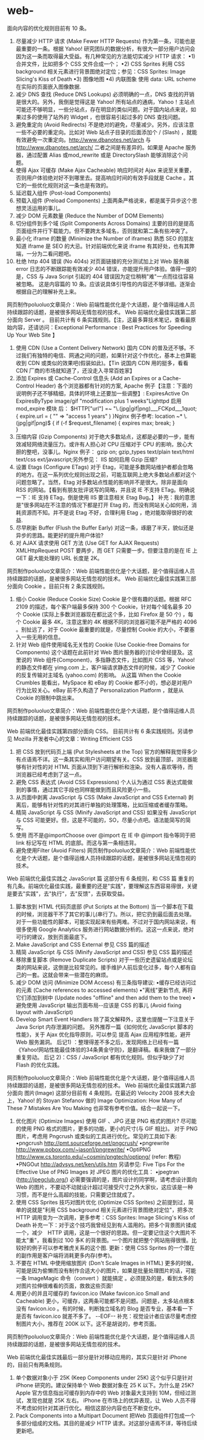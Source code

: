 # web-
面向内容的优化规则目前有 10 条。
1. 尽量减少 HTTP 请求 (Make Fewer HTTP Requests) 
作为第一条，可能也是最重要的一条。根据 Yahoo! 研究团队的数据分析，有很大一部分用户访问会因为这一条而取得最大受益。有几种常见的方法能切实减少 HTTP 请求：
•1) 合并文件，比如把多个 CSS 文件合成一个； 
•2) CSS Sprites 利用 CSS background 相关元素进行背景图绝对定位；参见：CSS Sprites: Image Slicing's Kiss of Death 
•3) 图像地图 
•4) 内联图象 使用 data: URL scheme 在实际的页面嵌入图像数据. 
2. 减少 DNS 查找 (Reduce DNS Lookups)
    必须明确的一点，DNS 查找的开销是很大的。另外，我倒是觉得这是 Yahoo! 所有站点的通病，Yahoo！主站点可能还不够明显，一些分站点，存在明显的类似问题。对于国内站点来说，如果过多的使用了站外的 Widget ，也很容易引起过多的 DNS 查找问题。
3. 避免重定向 (Avoid Redirects)
     不是绝对的避免，尽量减少。另外，应该注意一些不必要的重定向。比如对 Web 站点子目录的后面添加个 / (Slash) ，就能有效避免一次重定向。http://www.dbanotes.net/arch 与 http://www.dbanotes.net/arch/ 二者之间是有差异的。如果是 Apache 服务器，通过配置 Alias 或mod_rewrite 或是 DirectorySlash 能够消除这个问题。
4. 使得 Ajax 可缓存 (Make Ajax Cacheable)
     响应时间对 Ajax 来说至关重要，否则用户体验绝对好不到哪里去。提高响应时间的有效手段就是 Cache 。其它的一些优化规则对这一条也是有效的。
5. 延迟载入组件 (Post-load Components)
6. 预载入组件 (Preload Components)
      上面两条严格说来，都是属于异步这个思想灵活运用的事儿。
7. 减少 DOM 元素数量 (Reduce the Number of DOM Elements)
8. 切分组件到多个域 (Split Components Across Domains)
    主要的目的是提高页面组件并行下载能力。但不要跨太多域名，否则就和第二条有些冲突了。
9. 最小化 iframe 的数量 (Minimize the Number of iframes)
      熟悉 SEO 的朋友知道 iframe 是 SEO 的大忌。针对前端优化来说 iframe 有其好处，也有其弊端，一分为二看问题吧。
10. 杜绝 http 404 错误 (No 404s)
               对页面链接的充分测试加上对 Web 服务器 error 日志的不断跟踪能有效减少 404 错误，亦能提升用户体验。值得一提的是，CSS 与 Java Script 引起的 404 错误因为定位稍稍"难"一点而往往容易被忽略。
这是内容篇的 10 条。应该说具体引导性的内容还不够详细。逐渐会根据自己的理解补充上来。

网页制作poluoluo文章简介：Web 前端性能优化是个大话题，是个值得运维人员持续跟踪的话题，是被很多网站无情忽视的技术。
Web 前端优化最佳实践第二部分面向 Server 。
目前共计有 6 条实践规则。【注，这最多算技术笔记，查看最原始内容，还请访问：Exceptional Performance : Best Practices for Speeding Up Your Web Site 】
1. 使用 CDN (Use a Content Delivery Network)
国内 CDN 的普及还不够。不过我们有独特的电信、网通之间的问题，如果针对这个作优化，基本上也算能收到 CDN 或类似的效果吧(假装如此)。【Tin 说国内 CDN 用的挺多，看看 CDN 厂商的市场就知道了，还没走入寻常百姓家】
2. 添加 Expires 或 Cache-Control 信息头 (Add an Expires or a Cache-Control Header)
各个浏览器都有针对的方案, Apache 例子【注意：下面的说明例子还不够精细，具体的环境上还要加一些调整】:
ExpiresActive On
ExpiresByType image/gif "modification plus 1 weeks"Lighttpd 启用 mod_expire 模块 后：
$HTTP["url"] =~ "\.(jpg|gif|png)___FCKpd___1quot; {
     expire.url = ( "" => "access 1 years" )
}Nginx 例子参考:
location ~* \.(jpg|gif|png)$ {
  if (-f $request_filename) {
        expires      max;
    break; 
  }        
}
3. 压缩内容 (Gzip Components)
对于绝大多数站点，这都是必要的一步，能有效减轻网络流量压力。或许有人担心对 CPU 压缩对于 CPU 的影响，放心大胆的整吧，没事儿。Nginx 例子：
gzip            on;
gzip_types      text/plain text/html text/css ext/javascript;另外参见：
IIS 如何启用 Gzip 压缩? 
4. 设置 Etags (Configure ETags)
对于 Etag，可能是多数网站维护者都会忽略的地方。在这一系列优化规则出现之前，可能互联网上绝大多数站点都对这个问题忽略了。当然，Etag 对多数站点性能的影响并不是很大。除非是面向 RSS 的网站。【看到有朋友批评说写的简略，并且说 IE 不支持 ETag。明确说一下：IE 支持 ETag，倒是使用 IIS 要注意相关 Etag Bug。】
补充：我的意思是"很多网站在不注意的情况下都是打开 Etag 的，而没有网站关心如何用，消耗资源而不知。并不是说 Etag 不好，合理利用 Etag ，绝对能取得很好的收益.
5. 尽早刷新 Buffer (Flush the Buffer Early)
对这一条，琢磨了半天，貌似还是异步的思路。能更好的提升用户体验?
6. 对 AJAX 请求使用 GET 方法 (Use GET for AJAX Requests)
XMLHttpRequest POST 要两步，而 GET 只需要一步。但要注意的是在 IE 上 GET 最大能处理的 URL 长度是 2K。

网页制作poluoluo文章简介：Web 前端性能优化是个大话题，是个值得运维人员持续跟踪的话题，是被很多网站无情忽视的技术。
Web 前端优化最佳实践第三部分面向 Cookie 。目前只有 2 条实践规则。
1. 缩小 Cookie (Reduce Cookie Size)
Cookie 是个很有趣的话题。根据 RFC 2109 的描述，每个客户端最多保持 300 个 Cookie，针对每个域名最多 20 个 Cookie (实际上多数浏览器现在都比这个多，比如 Firefox 是 50 个) ，每个 Cookie 最多 4K，注意这里的 4K 根据不同的浏览器可能不是严格的 4096 。别扯远了，对于 Cookie 最重要的就是，尽量控制 Cookie 的大小，不要塞入一些无用的信息。
2. 针对 Web 组件使用域名无关性的 Cookie (Use Cookie-free Domains for Components)
这个话题在此前针对 Web 图片服务器的讨论中曾经提及。这里说的 Web 组件(Component)，多指静态文件，比如图片 CSS 等，Yahoo! 的静态文件都在 yimg.com 上，客户端请求静态文件的时候，减少了 Cookie 的反复传输对主域名 (yahoo.com) 的影响。
从这篇 When the Cookie Crumbles 能看出，MySpace 和 eBay 的 Cookie 都不小的，想必是对用户行为比较关心。eBay 前不久构造了 Personalization Platform ，就是从 Cookie 的限制中跳出来。

网页制作poluoluo文章简介：Web 前端性能优化是个大话题，是个值得运维人员持续跟踪的话题，是被很多网站无情忽视的技术。

Web 前端优化最佳实践第四部分面向 CSS。
目前共计有 6 条实践规则。另请参见 Mozilla 开发者中心的文章：Writing Efficient CSS
1. 把 CSS 放到代码页上端 (Put Stylesheets at the Top)
官方的解释我觉得多少有点语焉不详。这一条其实和用户访问期望有关。CSS 放到最顶部，浏览器能够有针对性的对 HTML 页面从顶到下进行解析和渲染。没有人喜欢等待，而浏览器已经考虑到了这一点。
2. 避免 CSS 表达式 (Avoid CSS Expressions)
个人认为通过 CSS 表达式能做到的事情，通过其它手段也同样能做到而且风险更小一些。
3. 从页面中剥离 JavaScript 与 CSS (Make JavaScript and CSS External)
剥离后，能够有针对性的对其进行单独的处理策略，比如压缩或者缓存策略。
4. 精简 JavaScript 与 CSS (Minify JavaScript and CSS)
如果没有 JavaScript 与 CSS 可能更好。但，这是不可能的，SO，尽量小点吧。语法能简写的简写。
5. 使用 <link> 而不是@importChoose <link> over @import
在 IE 中 @import 指令等同于把 link 标记写在 HTML 的底部。而这与第一条相违背。
6. 避免使用Filter (Avoid Filters)
网页制作poluoluo文章简介：Web 前端性能优化是个大话题，是个值得运维人员持续跟踪的话题，是被很多网站无情忽视的技术。

Web 前端优化最佳实践之 JavaScript 篇
这部分有 6 条规则，和 CSS 篇 重复的有几条。前端优化最佳实践，最重要的还是"实践"，要理解这东西容易得很，关键是要去"实践"，去"执行"，去"反馈"，去获取受益。
1. 脚本放到 HTML 代码页底部 (Put Scripts at the Bottom)
当一个脚本在下载的时候，浏览器干不了其它的事儿(串行了)。所以，把它扔到最后面去处理。对于一些功能性的脚本，可能实现起来有些两难。不过对于国内网站来说，有很多使用 Google Analytics 服务进行网站数据分析的。这这一点来说，绝对可行的建议，放到页面最底下。
2. Make JavaScript and CSS External
参见 CSS 篇的描述
3. 精简 JavaScript 与 CSS (Minify JavaScript and CSS)
参见 CSS 篇的描述
4. 移除重复脚本 (Remove Duplicate Scripts)
对于一些历史遗留站点或是论坛类的网站来说，这倒是比较常见的。接手维护人前后变化过多，每个人都有自己的一套。这就会带来一些潜在的麻烦。
5. 减少 DOM 访问 (Minimize DOM Access)
有三条指导建议:
•缓存已经访问过的元素 (Cache references to accessed elements) 
•"离线"更新节点, 再将它们添加到树中 (Update nodes "offline" and then add them to the tree) 
•避免使用 JavaScript 输出页面布局--应该是 CSS 的事儿 (Avoid fixing layout with JavaScript) 
6. Develop Smart Event Handlers
除了英文解释外，这里也提醒一下注意关于 Java Script 内存泄漏的问题。
另外推荐一篇《如何优化 JavaScript 脚本的性能》，关于 Ajax 优化指导原则，可以参见 提高 Ajax 应用程序性能，避开 Web 服务漏洞。
后记1) ：整理得差不多之后，发现网络上已经有一篇 《Yahoo!网站性能最佳体验的34条黄金守则》，是翻译稿。看来我做了一部分重复劳动。
后记 2)：CSS / JavaScript 都有优化规则。但似乎缺少了对 Flash 的优化实践。

网页制作poluoluo文章简介：Web 前端性能优化是个大话题，是个值得运维人员持续跟踪的话题，是被很多网站无情忽视的技术。
Web 前端优化最佳实践第六部分面向 图片(Image)
这部分目前有 4 条规则。在最近的 Velocity 2008 技术大会上，Yahoo! 的 Stoyan Stefanov 做的 Image Optimization: How Many of These 7 Mistakes Are You Making 也非常有参考价值。结合一起说一下。
1. 优化图片 (Optimize Images)
使用 GIF 、JPG 还是 PNG 格式的图片? 尽可能的使用 PNG 格式的图片，更多的功能，更小的尺寸(与 GIF 相比)。
对于 PNG 图片，考虑用 Pngcrush 或类似的工具进行优化。常见的工具如下表:
•pngcrush http://pmt.sourceforge.net/pngcrush/ 
•pngrewrite http://www.pobox.com/~jason1/pngrewrite/ 
•OptiPNG http://www.cs.toronto.edu/~cosmin/pngtech/optipng/ (refer: 教程) 
•PNGOut http://advsys.net/ken/utils.htm 
另请参见: Five Tips For the Effective Use of PNG Images
对 JPEG 图片的优化工具：
•jpegtran (http://jpegclub.org/) 
必需要强调的是，图片设计的同学啊，请考虑设计面向 Web 的图片，不要动不动就设计超过可接受尺寸之外大家伙，这应该是一种习惯，而不是什么高超的技能，只需要记住就成了。
2. 使用 CSS Sprites 技巧对图片优化 (Optimize CSS Sprites)
之前提到过，简单的说就是"利用 CSS background 相关元素进行背景图绝对定位"，把多次 HTTP 调用变为一次调用，更多参考：CSS Sprites: Image Slicing's Kiss of Death
补充一下：对于这个技巧我曾经见到有人滥用的。把多个背景图片揉成一个，减少　HTTP 调用，这是一个很好的思路。但一定要记住这个大图片不能太"重"，我看到过 100 多K 的背景图。一个图片就把整个网站拖得很慢。比较好的例子可以参考雅虎关系的这个图.
更新：使用 CSS Sprites 的一个潜在的副作用是客户端将消耗更多内存(参考)。
3. 不要在 HTML 中使用缩放图片 (Don't Scale Images in HTML)
更多的时候，可能是因为偷懒而没有制作合适大小的图片，如果是批量处理图片的话，可能一条 ImageMagic 命令（convert ）就能搞定 。必须提及的是，看到太多的对图片拉伸很难看的页面，救救这些页面!
4. 用更小的并且可缓存的 favicon.ico (Make favicon.ico Small and Cacheable)
更小，可缓存，这两条可能都不是问题。问题是，太多站点根本没有 favicon.ico 。有的时候，判断独立域名的 Blog 是否专业，基本看一下是否有 favicon.ico 就差不多了。
--EOF--
补充：视觉设计者应该尽量考虑控制图片大小，推荐在 200K 以下。这不是胡说的，参考页面。

网页制作poluoluo文章简介：Web 前端性能优化是个大话题，是个值得运维人员持续跟踪的话题，是被很多网站无情忽视的技术。

Web 前端优化最佳实践最后一部分是针对移动应用的，其实只是针对 iPhone 的，目前只有两条规则。
1. 单个数据对象小于 25K (Keep Components under 25K)
这个似乎只是针对 iPhone 研究的。建议保持单个 Web 数据对象在 25 K 以下。为什么是 25K? Apple 官方信息指出可缓存到内存中的 Web 对象最大支持到 10M，但经过测试，发现也就是 25K 左右。
iPhone 在市场上的优异表现，让 Web 人员不得不考虑如何针对其进行优化。相信这部分内容也在不断变化中。
2. Pack Components into a Multipart Document
把Web 页面组件打包成一个多部分组成的文档。其目的是减少 HTTP 请求。对这部分语焉不详，等待后续更新吧。

